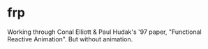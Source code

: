 frp
===

Working through Conal Elliott &amp; Paul Hudak's '97 paper, "Functional Reactive Animation". But without animation.